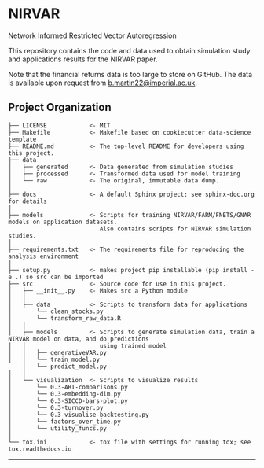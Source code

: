 NIRVAR
==============================

Network Informed Restricted Vector Autoregression

This repository contains the code and data used to obtain simulation study and applications results for 
the NIRVAR paper.

Note that the financial returns data is too large to store on GitHub. The data is available upon request from b.martin22@imperial.ac.uk.

Project Organization
------------

    ├── LICENSE            <- MIT
    ├── Makefile           <- Makefile based on cookiecutter data-science template
    ├── README.md          <- The top-level README for developers using this project.
    ├── data
    │   ├── generated      <- Data generated from simulation studies
    │   ├── processed      <- Transformed data used for model training
    │   └── raw            <- The original, immutable data dump.
    │
    ├── docs               <- A default Sphinx project; see sphinx-doc.org for details
    │
    ├── models             <- Scripts for training NIRVAR/FARM/FNETS/GNAR models on application datasets.
                              Also contains scripts for NIRVAR simulation studies.
    │
    ├── requirements.txt   <- The requirements file for reproducing the analysis environment
    │
    ├── setup.py           <- makes project pip installable (pip install -e .) so src can be imported
    ├── src                <- Source code for use in this project.
    │   ├── __init__.py    <- Makes src a Python module
    │   │
    │   ├── data           <- Scripts to transform data for applications 
    │       └── clean_stocks.py
    │       └── transform_raw_data.R
    │   │
    │   ├── models         <- Scripts to generate simulation data, train a NIRVAR model on data, and do predictions 
    │   │                     using trained model
    │   │   ├── generativeVAR.py
    │   │   └── train_model.py
        |   └── predict_model.py
    │   │
    │   └── visualization  <- Scripts to visualize results 
    │       └── 0.3-ARI-comparisons.py
    │       └── 0.3-embedding-dim.py
    │       └── 0.3-SICCD-bars-plot.py
    │       └── 0.3-turnover.py
    │       └── 0.3-visualise-backtesting.py
    │       └── factors_over_time.py
    │       └── utility_funcs.py
    │
    └── tox.ini            <- tox file with settings for running tox; see tox.readthedocs.io


--------

